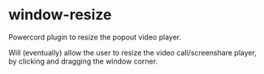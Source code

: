 # window-resize
Powercord plugin to resize the popout video player.

Will (eventually) allow the user to resize the video call/screenshare player, by clicking and dragging the window corner.
